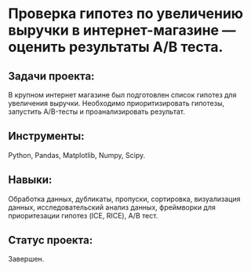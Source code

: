 # Проверка гипотез по увеличению выручки в интернет-магазине — оценить результаты A/B теста.
## Задачи проекта:
В крупном интернет магазине был подготовлен список гипотез для увеличения выручки. Необходимо приоритизировать гипотезы, запустить A/B-тесты и проанализировать результат.

## Инструменты:
Python, Pandas, Matplotlib, Numpy, Scipy.

## Навыки:
Обработка данных, дубликаты, пропуски, сортировка, визуализация данных, исследовательский анализ данных, фреймворки для приоритезации гипотез (ICE, RICE), A/B тест.

## Статус проекта:
Завершен.
